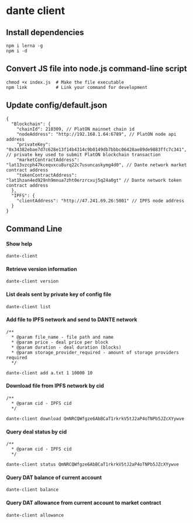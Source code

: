 # dante client

## Install dependencies
```
npm i lerna -g
npm i -d
```

## Convert JS file into node.js command-line script
```
chmod +x index.js  # Make the file executable
npm link           # Link your command for development
```

## Update config/default.json
```
{
  "Blockchain": {
    "chainId": 210309, // PlatON mainnet chain id
    "nodeAddress": "http://192.168.1.64:6789", // PlatON node api address
    "privateKey": "0x34382ebae7d7c628e13f14b4314c9b0149db7bbbc06428ae89de9883ffc7c341", // private key used to submit PlatON blockchain transaction
    "marketContractAddress": "lat13vzcph47kceqvxcu8urq22c7usuncaskymg4d0", // Dante network market contract address
    "tokenContractAddress": "lat1hzan4ed929nh9mnua7zht0erzrcxuj5q24a0gt" // Dante network token contract address
  },
  "IPFS": {
    "clientAddress": "http://47.241.69.26:5001" // IPFS node address
  }
}
```

## Command Line

#### Show help
```
dante-client
```

#### Retrieve version information
```
dante-client version
```

#### List deals sent by private key of config file
```
dante-client list
```

#### Add file to IPFS network and send to DANTE network
```
/**
  * @param file_name - file path and name 
  * @param price - deal price per block
  * @param duration - deal duration (blocks)
  * @param storage_provider_required - amount of storage providers required
  */

dante-client add a.txt 1 10000 10
```

#### Download file from IPFS network by cid
```
/**
  * @param cid - IPFS cid
  */
  
dante-client download QmNRCQWfgze6AbBCaT1rkrkV5tJ2aP4oTNPb5JZcXYywve
```

#### Query deal status by cid
```
/**
  * @param cid - IPFS cid
  */

dante-client status QmNRCQWfgze6AbBCaT1rkrkV5tJ2aP4oTNPb5JZcXYywve
```

#### Query DAT balance of current account
```
dante-client balance
```

#### Query DAT allowance from current account to market contract
```
dante-client allowance
```